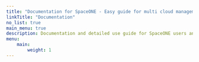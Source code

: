 ```yaml
---
title: "Documentation for SpaceONE - Easy guide for multi cloud management"
linkTitle: "Documentation"
no_list: true
main_menu: true
description: Documentation and detailed use guide for SpaceONE users and opensource contributors.
menu:
    main:
        weight: 1
---
```

